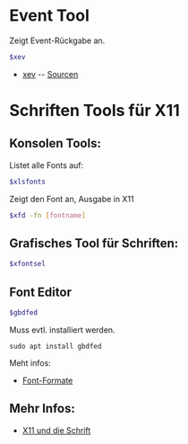 # Event Tool
Zeigt Event-Rückgabe an.
```bash
$xev
```
- [xev](https://www.commandlinux.com/man-page/man1/xev.1.html)
-- [Sourcen](https://github.com/freedesktop/xev)


# Schriften Tools für X11

## Konsolen Tools:
Listet alle Fonts auf:
```bash
$xlsfonts
```

Zeigt den Font an, Ausgabe in X11
```bash
$xfd -fn [fontname]
```

## Grafisches Tool für Schriften:

```bash
$xfontsel
```

## Font Editor

```bash
$gbdfed
```
Muss evtl. installiert werden.
```
sudo apt install gbdfed
```
Meht infos: 
- [Font-Formate](http://x11.gweb.info/x11_0654_fontformats.html)



## Mehr Infos:

- [X11 und die Schrift](http://x11.gweb.info/x11_0650_fonts.html)

